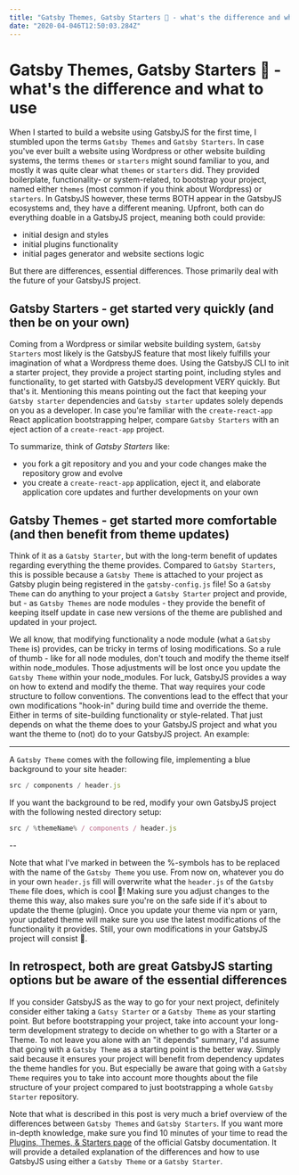 ```yaml
---
title: "Gatsby Themes, Gatsby Starters 🤔 - what's the difference and what to use"
date: "2020-04-046T12:50:03.284Z"
---
```


# Gatsby Themes, Gatsby Starters 🤔 - what's the difference and what to use

When I started to build a website using GatsbyJS for the first time, I stumbled upon the terms `Gatsby Themes` and `Gatsby Starters`. In case you've ever built a website using Wordpress or other website building systems, the terms `themes` or `starters` might sound familiar to you, and mostly it was quite clear what `themes` or `starters` did. They provided boilerplate, functionality- or system-related, to bootstrap your project, named either `themes` (most common if you think about Wordpress) or `starters`. In GatsbyJS however, these terms BOTH appear in the GatsbyJS ecosystems and, they have a different meaning. Upfront, both can do everything doable in a GatsbyJS project, meaning both could provide:

- initial design and styles
- initial plugins functionality
- initial pages generator and website sections logic

But there are differences, essential differences. Those primarily deal with the future of your GatsbyJS project.

## Gatsby Starters - get started very quickly (and then be on your own)

Coming from a Wordpress or similar website building system, `Gatsby Starters` most likely is the GatsbyJS feature that most likely fulfills your imagination of what a Wordpress theme does. Using the GatsbyJS CLI to init a starter project, they provide a project starting point, including styles and functionality, to get started with GatsbyJS development VERY quickly. But that's it. Mentioning this means pointing out the fact that keeping your `Gatsby starter` dependencies and `Gatsby starter` updates solely depends on you as a developer. In case you're familiar with the `create-react-app` React application bootstrapping helper, compare `Gatsby Starters` with an eject action of a `create-react-app` project.

To summarize, think of _Gatsby Starters_ like:

- you fork a git repository and you and your code changes make the repository grow and evolve
- you create a `create-react-app` application, eject it, and elaborate application core updates and further developments on your own

## Gatsby Themes - get started more comfortable (and then benefit from theme updates)

Think of it as a `Gatsby Starter`, but with the long-term benefit of updates regarding everything the theme provides. Compared to `Gatsby Starters`, this is possible because a `Gatsby Theme` is attached to your project as Gatsby plugin being registered in the `gatsby-config.js` file! So a `Gatsby Theme` can do anything to your project a `Gatsby Starter` project and provide, but - as `Gatsby Themes` are node modules - they provide the benefit of keeping itself update in case new versions of the theme are published and updated in your project.

We all know, that modifying functionality a node module (what a `Gatsby Theme` is) provides, can be tricky in terms of losing modifications. So a rule of thumb - like for all node modules, don't touch and modify the theme itself within node_modules. Those adjustments will be lost once you update the `Gatsby Theme` within your node_modules. For luck, GatsbyJS provides a way on how to extend and modify the theme. That way requires your code structure to follow conventions. The conventions lead to the effect that your own modifications "hook-in" during build time and override the theme. Either in terms of site-building functionality or style-related. That just depends on what the theme does to your GatsbyJS project and what you want the theme to (not) do to your GatsbyJS project. An example:

---

A `Gatsby Theme` comes with the following file, implementing a blue background to your site header:

```javascript
src / components / header.js
```

If you want the background to be red, modify your own GatsbyJS project with the following nested directory setup:

```javascript
src / %themeName% / components / header.js
```

--

Note that what I've marked in between the %-symbols has to be replaced with the name of the `Gatsby Theme` you use. From now on, whatever you do in your own `header.js` fill will overwrite what the `header.js` of the `Gatsby Theme` file does, which is cool 🚀! Making sure you adjust changes to the theme this way, also makes sure you're on the safe side if it's about to update the theme (plugin). Once you update your theme via npm or yarn, your updated theme will make sure you use the latest modifications of the functionality it provides. Still, your own modifications in your GatsbyJS project will consist 🎉.

## In retrospect, both are great GatsbyJS starting options but be aware of the essential differences

If you consider GatsbyJS as the way to go for your next project, definitely consider either taking a `Gatsy Starter` or a `Gatsby Theme` as your starting point. But before bootstrapping your project, take into account your long-term development strategy to decide on whether to go with a Starter or a Theme. To not leave you alone with an "it depends" summary, I'd assume that going with a `Gatsby Theme` as a starting point is the better way. Simply said because it ensures your project will benefit from dependency updates the theme handles for you. But especially be aware that going with a `Gatsby Theme` requires you to take into account more thoughts about the file structure of your project compared to just bootstrapping a whole `Gatsby Starter` repository.

Note that what is described in this post is very much a brief overview of the differences between `Gatsby Themes` and `Gatsby Starters`. If you want more in-depth knowledge, make sure you find 10 minutes of your time to read the [Plugins, Themes, & Starters page](https://www.gatsbyjs.org/docs/plugins-themes-and-starters/) of the official Gatsby documentation. It will provide a detailed explanation of the differences and how to use GatsbyJS using either a `Gatsby Theme` or a `Gatsby Starter`.
